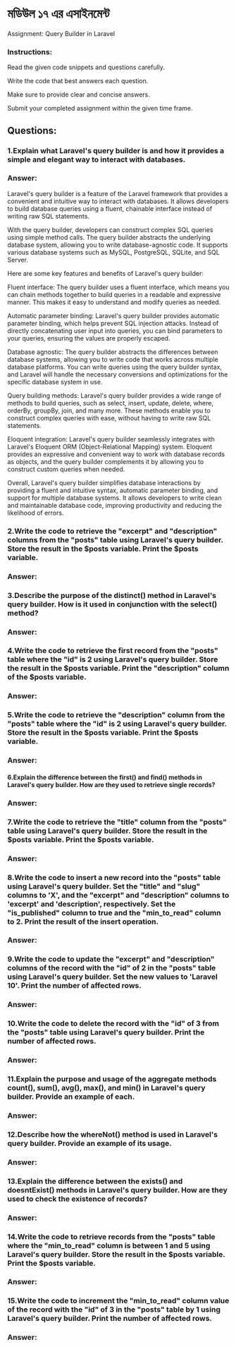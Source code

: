 # মডিউল ১৭ এর এসাইনমেন্ট
Assignment: Query Builder in Laravel

### Instructions:
Read the given code snippets and questions carefully.

Write the code that best answers each question.

Make sure to provide clear and concise answers.

Submit your completed assignment within the given time frame.


## Questions:

### 1.Explain what Laravel's query builder is and how it provides a simple and elegant way to interact with databases.
### Answer: 
Laravel's query builder is a feature of the Laravel framework that provides a convenient and intuitive way to interact with databases. It allows developers to build database queries using a fluent, chainable interface instead of writing raw SQL statements.

With the query builder, developers can construct complex SQL queries using simple method calls. The query builder abstracts the underlying database system, allowing you to write database-agnostic code. It supports various database systems such as MySQL, PostgreSQL, SQLite, and SQL Server.

Here are some key features and benefits of Laravel's query builder:

Fluent interface: The query builder uses a fluent interface, which means you can chain methods together to build queries in a readable and expressive manner. This makes it easy to understand and modify queries as needed.

Automatic parameter binding: Laravel's query builder provides automatic parameter binding, which helps prevent SQL injection attacks. Instead of directly concatenating user input into queries, you can bind parameters to your queries, ensuring the values are properly escaped.

Database agnostic: The query builder abstracts the differences between database systems, allowing you to write code that works across multiple database platforms. You can write queries using the query builder syntax, and Laravel will handle the necessary conversions and optimizations for the specific database system in use.

Query building methods: Laravel's query builder provides a wide range of methods to build queries, such as select, insert, update, delete, where, orderBy, groupBy, join, and many more. These methods enable you to construct complex queries with ease, without having to write raw SQL statements.

Eloquent integration: Laravel's query builder seamlessly integrates with Laravel's Eloquent ORM (Object-Relational Mapping) system. Eloquent provides an expressive and convenient way to work with database records as objects, and the query builder complements it by allowing you to construct custom queries when needed.

Overall, Laravel's query builder simplifies database interactions by providing a fluent and intuitive syntax, automatic parameter binding, and support for multiple database systems. It allows developers to write clean and maintainable database code, improving productivity and reducing the likelihood of errors.



 


### 2.Write the code to retrieve the "excerpt" and "description" columns from the "posts" table using Laravel's query builder. Store the result in the $posts variable. Print the $posts variable.

### Answer: 

 


### 3.Describe the purpose of the distinct() method in Laravel's query builder. How is it used in conjunction with the select() method?
### Answer: 


### 4.Write the code to retrieve the first record from the "posts" table where the "id" is 2 using Laravel's query builder. Store the result in the $posts variable. Print the "description" column of the $posts variable.

### Answer: 

 


### 5.Write the code to retrieve the "description" column from the "posts" table where the "id" is 2 using Laravel's query builder. Store the result in the $posts variable. Print the $posts variable.
### Answer: 


 


#### 6.Explain the difference between the first() and find() methods in Laravel's query builder. How are they used to retrieve single records?
### Answer: 


 

### 7.Write the code to retrieve the "title" column from the "posts" table using Laravel's query builder. Store the result in the $posts variable. Print the $posts variable.
### Answer: 


 

### 8.Write the code to insert a new record into the "posts" table using Laravel's query builder. Set the "title" and "slug" columns to 'X', and the "excerpt" and "description" columns to 'excerpt' and 'description', respectively. Set the "is_published" column to true and the "min_to_read" column to 2. Print the result of the insert operation.

### Answer: 

 


### 9.Write the code to update the "excerpt" and "description" columns of the record with the "id" of 2 in the "posts" table using Laravel's query builder. Set the new values to 'Laravel 10'. Print the number of affected rows.


### Answer: 
 


### 10.Write the code to delete the record with the "id" of 3 from the "posts" table using Laravel's query builder. Print the number of affected rows.

### Answer: 

 


### 11.Explain the purpose and usage of the aggregate methods count(), sum(), avg(), max(), and min() in Laravel's query builder. Provide an example of each.

### Answer: 

 


### 12.Describe how the whereNot() method is used in Laravel's query builder. Provide an example of its usage.

### Answer: 

 


### 13.Explain the difference between the exists() and doesntExist() methods in Laravel's query builder. How are they used to check the existence of records?
### Answer: 


 


### 14.Write the code to retrieve records from the "posts" table where the "min_to_read" column is between 1 and 5 using Laravel's query builder. Store the result in the $posts variable. Print the $posts variable.

### Answer: 

 


### 15.Write the code to increment the "min_to_read" column value of the record with the "id" of 3 in the "posts" table by 1 using Laravel's query builder. Print the number of affected rows.

### Answer: 

<!-- Submission Instruction :

Make sure to write your answers and code snippets in a pdf file and submit your github repository link. -->